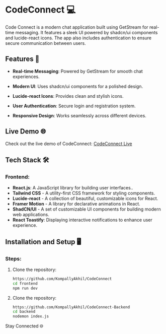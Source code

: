 # CodeConnect 💻

Code Connect is a modern chat application built using GetStream for real-time messaging. It features a sleek UI powered by shadcn/ui components and lucide-react icons. The app also includes authentication to ensure secure communication between users.


## Features 🚀

 - **Real-time Messaging**: Powered by GetStream for smooth chat experiences.

 - **Modern UI**: Uses shadcn/ui components for a polished design.

 - **Lucide-react Icons**: Provides clean and stylish icons.

 - **User Authentication**: Secure login and registration system.

 - **Responsive Design**: Works seamlessly across different devices.

## Live Demo 🌐

Check out the live demo of CodeConnect:  [CodeConnect Live](https://code-connect-beta.vercel.app/)  


## Tech Stack 🛠️

### Frontend:
- **React.js**: A JavaScript library for building user interfaces..
- **Tailwind CSS** - A utility-first CSS framework for styling components.
- **Lucide-react** - A collection of beautiful, customizable icons for React.
- **Framer Motion** - A library for declarative animations in React.
- **ShadCN/UI** - A set of customizable UI components for building modern web applications.
- **React Toastify**: Displaying interactive notifications to enhance user experience.


## Installation and Setup 🖥️

### Steps:
1. Clone the repository:
   ```bash
   https://github.com/KompallyAkhil/CodeConnect
   cd frontend
   npm run dev
2. Clone the repository:
   ```bash
   https://github.com/KompallyAkhil/CodeConnect-Backend
   cd backend
   nodemon index.js

Stay Connected 🌐
